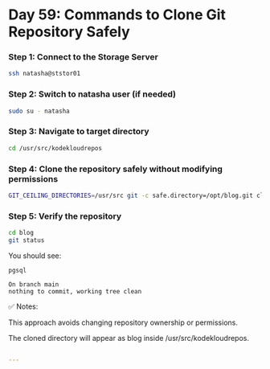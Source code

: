 # Day 59: Commands to Clone Git Repository Safely

### Step 1: Connect to the Storage Server
```bash
ssh natasha@ststor01
```
### Step 2: Switch to natasha user (if needed)
```bash
sudo su - natasha
```
### Step 3: Navigate to target directory
```bash
cd /usr/src/kodekloudrepos
```
### Step 4: Clone the repository safely without modifying permissions
```bash
GIT_CEILING_DIRECTORIES=/usr/src git -c safe.directory=/opt/blog.git clone /opt/blog.git
```
### Step 5: Verify the repository
```bash
cd blog
git status
```
You should see:
```
pgsql

On branch main
nothing to commit, working tree clean
```
✅ Notes:

This approach avoids changing repository ownership or permissions.

The cloned directory will appear as blog inside /usr/src/kodekloudrepos.

```yaml

---
